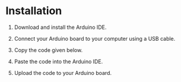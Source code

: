 # Installation
1. Download and install the Arduino IDE.

2. Connect your Arduino board to your computer using a USB cable.

3. Copy the code given below.

4. Paste the code into the Arduino IDE.

5. Upload the code to your Arduino board.

